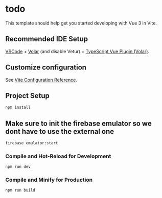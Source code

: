 # todo

This template should help get you started developing with Vue 3 in Vite.

## Recommended IDE Setup

[VSCode](https://code.visualstudio.com/) + [Volar](https://marketplace.visualstudio.com/items?itemName=Vue.volar) (and disable Vetur) + [TypeScript Vue Plugin (Volar)](https://marketplace.visualstudio.com/items?itemName=Vue.vscode-typescript-vue-plugin).

## Customize configuration

See [Vite Configuration Reference](https://vitejs.dev/config/).

## Project Setup

```sh
npm install
```

## Make sure to init the firebase emulator so we dont have to use the external one 
```sh
firebase emulator:start
```

### Compile and Hot-Reload for Development

```sh
npm run dev
```

### Compile and Minify for Production

```sh
npm run build
```
